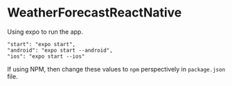 # WeatherForecastReactNative

Using expo to run the app.
```
"start": "expo start",
"android": "expo start --android",
"ios": "expo start --ios"
```

If using NPM, then change these values to `npm` perspectively in `package.json` file.
